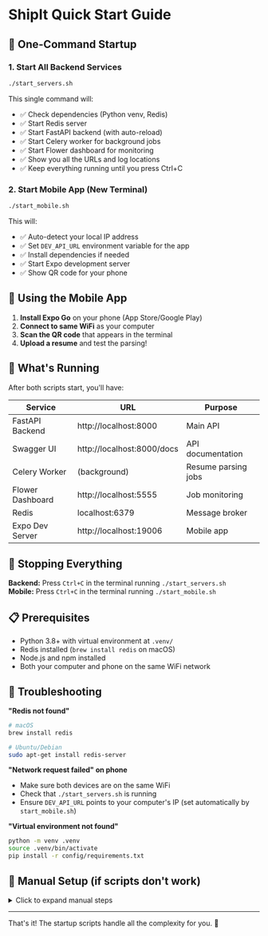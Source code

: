 # ShipIt Quick Start Guide

## 🚀 One-Command Startup

### 1. Start All Backend Services
```bash
./start_servers.sh
```

This single command will:
- ✅ Check dependencies (Python venv, Redis)
- ✅ Start Redis server
- ✅ Start FastAPI backend (with auto-reload)
- ✅ Start Celery worker for background jobs
- ✅ Start Flower dashboard for monitoring
- ✅ Show you all the URLs and log locations
- ✅ Keep everything running until you press Ctrl+C

### 2. Start Mobile App (New Terminal)
```bash
./start_mobile.sh
```

This will:
- ✅ Auto-detect your local IP address
- ✅ Set `DEV_API_URL` environment variable for the app
- ✅ Install dependencies if needed
- ✅ Start Expo development server
- ✅ Show QR code for your phone

## 📱 Using the Mobile App

1. **Install Expo Go** on your phone (App Store/Google Play)
2. **Connect to same WiFi** as your computer
3. **Scan the QR code** that appears in the terminal
4. **Upload a resume** and test the parsing!

## 🔧 What's Running

After both scripts start, you'll have:

| Service | URL | Purpose |
|---------|-----|---------|
| FastAPI Backend | http://localhost:8000 | Main API |
| Swagger UI | http://localhost:8000/docs | API documentation |
| Celery Worker | (background) | Resume parsing jobs |
| Flower Dashboard | http://localhost:5555 | Job monitoring |
| Redis | localhost:6379 | Message broker |
| Expo Dev Server | http://localhost:19006 | Mobile app |

## 🛑 Stopping Everything

**Backend:** Press `Ctrl+C` in the terminal running `./start_servers.sh`  
**Mobile:** Press `Ctrl+C` in the terminal running `./start_mobile.sh`

## 📋 Prerequisites

- Python 3.8+ with virtual environment at `.venv/`
- Redis installed (`brew install redis` on macOS)
- Node.js and npm installed
- Both your computer and phone on the same WiFi network

## 🔧 Troubleshooting

**"Redis not found"**
```bash
# macOS
brew install redis

# Ubuntu/Debian
sudo apt-get install redis-server
```

**"Network request failed" on phone**
- Make sure both devices are on the same WiFi
- Check that `./start_servers.sh` is running
- Ensure `DEV_API_URL` points to your computer's IP (set automatically by `start_mobile.sh`)

**"Virtual environment not found"**
```bash
python -m venv .venv
source .venv/bin/activate
pip install -r config/requirements.txt
```

## 📝 Manual Setup (if scripts don't work)

<details>
<summary>Click to expand manual steps</summary>

### Backend (3 terminals)
```bash
# Terminal 1: Redis
redis-server

# Terminal 2: FastAPI
source .venv/bin/activate
python backend/api/run_server.py

# Terminal 3: Celery
source .venv/bin/activate
celery -A backend.api.jobs.celery_app worker --loglevel=info
```

### Mobile (1 terminal)
```bash
cd mobile
npm install
npx expo start
```

</details>

---

That's it! The startup scripts handle all the complexity for you. 🎉 